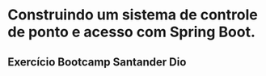 # Construindo um sistema de controle de ponto e acesso com Spring Boot.
## Exercício Bootcamp Santander Dio



